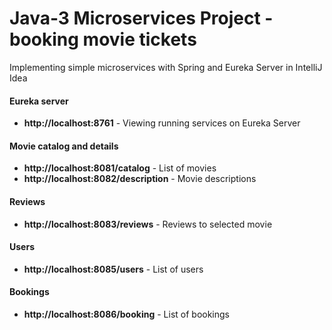 # Java-3 Microservices Project - booking movie tickets
Implementing simple microservices with Spring and Eureka Server in IntelliJ Idea
 
#### Eureka server
- **http://localhost:8761** - Viewing running services on Eureka Server 
#### Movie catalog and details
- **http://localhost:8081/catalog** - List of movies
- **http://localhost:8082/description** - Movie descriptions
#### Reviews
- **http://localhost:8083/reviews** - Reviews to selected movie
#### Users
- **http://localhost:8085/users** - List of users
#### Bookings
- **http://localhost:8086/booking** - List of bookings

